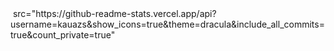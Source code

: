 <div>
<img heigth="180em"> src="https://github-readme-stats.vercel.app/api?username=kauazs&show_icons=true&theme=dracula&include_all_commits=true&count_private=true"<img/>
</div>

